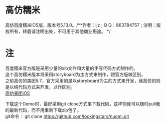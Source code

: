 # 高仿糯米
高仿百度糯米iOS版，版本号5.13.0。/**作者：ljz ; Q Q：863784757 ; 注明：版权所有，转载请注明出处，不可用于其他商业用途。 */

# 注
百度糯米官方版是采用少量的xib文件和大量的手写代码方式制作的。  
这个高仿糯米版本将采用storyboard为主方式来制作，跟官方版做区别。  
之前高仿的美团5.7，官方采用的是以storyboard为主的方式来开发，我高仿的则是以纯代码方式来开发，以作区别。  
[高仿美团iOS](https://github.com/lookingstars/meituan)  

下载这个Demo时，最好采用git clone方式来下载代码，这样你就可以随时pull我的最新代码，而不用重新下载zip包了。  
git命令： git clone https://github.com/lookingstars/nuomi.git  




